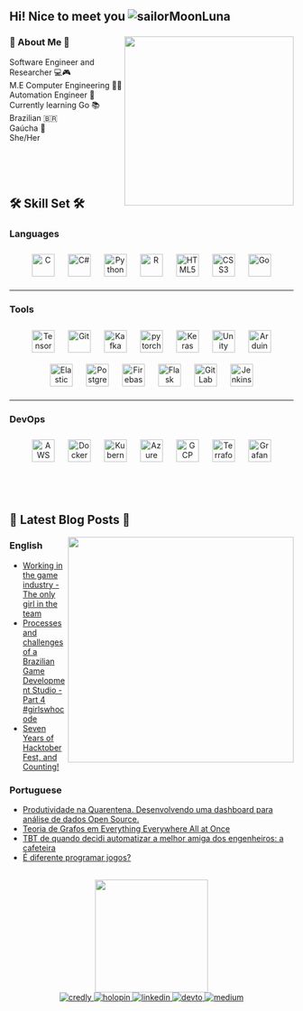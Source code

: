 ## Hi! Nice to meet you ![sailorMoonLuna](https://user-images.githubusercontent.com/15792134/198101623-3ba992be-ba74-4508-b97a-cf323e4ea14d.gif)

### 🌸 About Me 🌸 <img align='right' src="https://media.giphy.com/media/6rHfF5HqcnQpq/giphy.gif" width="300">


<p>Software Engineer and Researcher  💻🎮 </br> M.E Computer Engineering  👨‍💻 </br> Automation Engineer 🤖 </br> Currently learning Go 📚 </br> Brazilian 🇧🇷 </br> Gaúcha 🧉</br> She/Her </br></br></p>

<br/>  
<br/>  

## 🛠️ Skill Set 🛠️  


### Languages  
<div align="center">  
<a href="https://www.cprogramming.com/" target="_blank"><img style="margin: 10px" src="https://profilinator.rishav.dev/skills-assets/c-original.svg" alt="C" height="40" /></a>  
<a href="https://docs.microsoft.com/en-us/dotnet/csharp/" target="_blank"><img style="margin: 10px" src="https://profilinator.rishav.dev/skills-assets/csharp-original.svg" alt="C#" height="40" /></a>  
<a href="https://www.python.org/" target="_blank"><img style="margin: 10px" src="https://profilinator.rishav.dev/skills-assets/python-original.svg" alt="Python" height="40" /></a>  
<a href="https://www.r-project.org/" target="_blank"><img style="margin: 10px" src="https://profilinator.rishav.dev/skills-assets/r.svg" alt="R" height="40" /></a>  
<a href="https://en.wikipedia.org/wiki/HTML5" target="_blank"><img style="margin: 10px" src="https://profilinator.rishav.dev/skills-assets/html5-original-wordmark.svg" alt="HTML5" height="40" /></a>  
<a href="https://www.w3schools.com/css/" target="_blank"><img style="margin: 10px" src="https://profilinator.rishav.dev/skills-assets/css3-original-wordmark.svg" alt="CSS3" height="40" /></a>  
<a href="https://go.dev/" target="_blank"><img style="margin: 10px" src="https://profilinator.rishav.dev/skills-assets/go-original.svg" alt="Go" height="40" /></a>  

</div>

---

### Tools  
<div align="center">  
<a href="https://www.tensorflow.org/" target="_blank"><img style="margin: 10px" src="https://profilinator.rishav.dev/skills-assets/tensorflow-icon.svg" alt="TensorFlow" height="40" /></a>  
<a href="https://github.com/" target="_blank"><img style="margin: 10px" src="https://profilinator.rishav.dev/skills-assets/git-scm-icon.svg" alt="Git" height="40" /></a>  
<a href="https://kafka.apache.org/" target="_blank"><img style="margin: 10px" src="https://profilinator.rishav.dev/skills-assets/apache_kafka-icon.svg" alt="Kafka" height="40" /></a>  
<a href="https://pytorch.org/" target="_blank"><img style="margin: 10px" src="https://profilinator.rishav.dev/skills-assets/pytorch-icon.svg" alt="pytorch" height="40" /></a>  
<a href="https://keras.io/" target="_blank"><img style="margin: 10px" src="https://profilinator.rishav.dev/skills-assets/keras.png" alt="Keras" height="40" /></a>  
<a href="https://unity.com/" target="_blank"><img style="margin: 10px" src="https://profilinator.rishav.dev/skills-assets/unity.png" alt="Unity" height="40" /></a>  
<a href="https://www.arduino.cc/" target="_blank"><img style="margin: 10px" src="https://profilinator.rishav.dev/skills-assets/arduino.png" alt="Arduino" height="40" /></a>  
<a href="https://www.elastic.co/" target="_blank"><img style="margin: 10px" src="https://profilinator.rishav.dev/skills-assets/elasticsearch.png" alt="Elastic Search" height="40" /></a>  
<a href="https://www.postgresql.org/" target="_blank"><img style="margin: 10px" src="https://profilinator.rishav.dev/skills-assets/postgresql-original-wordmark.svg" alt="PostgreSQL" height="40" /></a>  
<a href="https://firebase.google.com/" target="_blank"><img style="margin: 10px" src="https://profilinator.rishav.dev/skills-assets/firebase.png" alt="Firebase" height="40" /></a>  
<a href="https://flask.palletsprojects.com/" target="_blank"><img style="margin: 10px" src="https://profilinator.rishav.dev/skills-assets/flask.png" alt="Flask" height="40" /></a>  
<a href="https://about.gitlab.com/" target="_blank"><img style="margin: 10px" src="https://profilinator.rishav.dev/skills-assets/gitlab.svg" alt="GitLab" height="40" /></a>  
<a href="https://www.jenkins.io/" target="_blank"><img style="margin: 10px" src="https://profilinator.rishav.dev/skills-assets/jenkins-icon.svg" alt="Jenkins" height="40" /></a>  
</div>

---

### DevOps  
<div align="center">  
<a href="https://aws.amazon.com/" target="_blank"><img style="margin: 10px" src="https://profilinator.rishav.dev/skills-assets/amazonwebservices-original-wordmark.svg" alt="AWS" height="40" /></a>  
<a href="https://www.docker.com/" target="_blank"><img style="margin: 10px" src="https://profilinator.rishav.dev/skills-assets/docker-original-wordmark.svg" alt="Docker" height="40" /></a>  
<a href="https://kubernetes.io/" target="_blank"><img style="margin: 10px" src="https://profilinator.rishav.dev/skills-assets/kubernetes-icon.svg" alt="Kubernetes" height="40" /></a>  
<a href="https://azure.microsoft.com/en-in/" target="_blank"><img style="margin: 10px" src="https://profilinator.rishav.dev/skills-assets/microsoft_azure-icon.svg" alt="Azure" height="40" /></a>  
<a href="https://cloud.google.com/" target="_blank"><img style="margin: 10px" src="https://profilinator.rishav.dev/skills-assets/google_cloud-icon.svg" alt="GCP" height="40" /></a>  
<a href="https://www.terraform.io/" target="_blank"><img style="margin: 10px" src="https://profilinator.rishav.dev/skills-assets/terraformio-icon.svg" alt="Terraform" height="40" /></a>  
<a href="https://grafana.com/" target="_blank"><img style="margin: 10px" src="https://profilinator.rishav.dev/skills-assets/grafana.png" alt="Grafana" height="40" /></a>  
</div>

<br/>  

<br/>  
<br/>  

## 📝 Latest Blog Posts 📝

<div align="center"> <kbd><img align='right' src="https://github.com/user-attachments/assets/9566d2c1-4b76-4b88-ae39-1c4ff96792a1" width="400"></kbd></div> 

### English 

- [Working in the game industry - The only girl in the team](https://dev.to/vanessatelles/working-in-the-game-industry-the-only-girl-in-the-team-1p6k)  
- [Processes and challenges of a Brazilian Game Development Studio - Part 4 #girlswhocode](https://www.linkedin.com/pulse/beta-2-game-dev-saga-processes-challenges-brazilian-development-1f/?trackingId=lFDIYYBqncT5ErrXVAqe5A%3D%3D)  
- [Seven Years of HacktoberFest, and Counting!](https://dev.to/vanessatelles/seven-years-of-hacktoberfest-and-counting-455j)

### Portuguese 

- [Produtividade na Quarentena. Desenvolvendo uma dashboard para análise de dados Open Source.](https://www.linkedin.com/pulse/produtividade-na-quarentena-desenvolvendo-uma-para-da-vanessa/?trackingId=RUht740cEP59ibnx3l%2BBmQ%3D%3D)
- [Teoria de Grafos em Everything Everywhere All at Once](https://dev.to/vanessatelles/teoria-de-grafos-em-everything-everywhere-all-at-once-5hhp)
- [TBT de quando decidi automatizar a melhor amiga dos engenheiros: a cafeteira](https://www.linkedin.com/pulse/tbt-de-quando-decidi-automatizar-melhor-amiga-dos-telles-da-silva/?trackingId=KxoPTKf9S9JW0RX2%2FxD%2BaA%3D%3D)
- [É diferente programar jogos?](https://www.linkedin.com/pulse/%C3%A9-diferente-programar-jogos-vanessa-telles-cu5df/?trackingId=vQmXwl7tRfeLwTyoOrcbEg%3D%3D)

<br/>


<div align="center"> 
<img src="https://media.giphy.com/media/PvDOdW1m7t5ZCCNuCf/giphy.gif" width="200"> 
</div>
<div align="center">  
<a href="https://www.credly.com/users/vanessatelles" target="_blank">
<img src=https://img.shields.io/badge/credly-ff6a00?&style=for-the-badge&logo=credlyn&logoColor=white alt=credly style="margin-bottom: 5px;" />
</a>
<a href="https://www.holopin.io/@vanessat" target="_blank">
<img src=https://img.shields.io/badge/holopin-86edab?&style=for-the-badge&logo=holopin&logoColor=white alt=holopin style="margin-bottom: 5px;" />
</a>
<a href="https://www.linkedin.com/in/tellesvanessa/" target="_blank">
<img src=https://img.shields.io/badge/linkedin-%231E77B5.svg?&style=for-the-badge&logo=linkedin&logoColor=white alt=linkedin style="margin-bottom: 5px;" />
</a>
<a href="https://dev.to/vanessatelles" target="_blank">
<img src=https://img.shields.io/badge/dev.to-%2308090A.svg?&style=for-the-badge&logo=dev.to&logoColor=white alt=devto style="margin-bottom: 5px;" />
</a>
<a href="https://medium.com/@vanessatelles" target="_blank">
<img src=https://img.shields.io/badge/medium-%23292929.svg?&style=for-the-badge&logo=medium&logoColor=white alt=medium style="margin-bottom: 5px;" />
</a> 
</div>


<!--<div align="center">Generated using <a href="https://profilinator.rishav.dev/" target="_blank">Github Profilinator</a></div>-->
